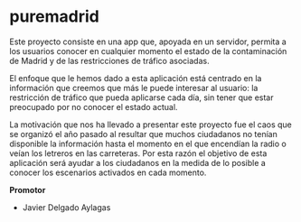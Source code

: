 # puremadrid

Este proyecto consiste en una app que, apoyada en un servidor, permita a los usuarios conocer en cualquier momento el estado de la contaminación de Madrid y de las restricciones de tráfico asociadas.

El enfoque que le hemos dado a esta aplicación está centrado en la información que creemos que más le puede interesar al usuario: la restricción de tráfico que pueda aplicarse cada día, sin tener que estar preocupado por no conocer el estado actual.

La motivación que nos ha llevado a presentar este proyecto fue el caos que se organizó el año pasado al resultar que muchos ciudadanos no tenían disponible la información hasta el momento en el que encendían la radio o veían los letreros en las carreteras. Por esta razón el objetivo de esta aplicación será ayudar a los ciudadanos en la medida de lo posible a conocer los escenarios activados en cada momento.

__Promotor__

* Javier Delgado Aylagas

